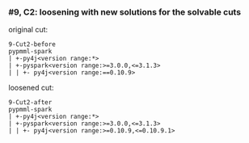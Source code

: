 ### #9, C2: loosening with new solutions for the solvable cuts
original cut:

```
9-Cut2-before
pypmml-spark
| +-py4j<version range:*>
| +-pyspark<version range:>=3.0.0,<=3.1.3>
| | +- py4j<version range:==0.10.9>
```




loosened cut:
```
9-Cut2-after
pypmml-spark
| +-py4j<version range:*>
| +-pyspark<version range:>=3.0.0,<=3.1.3>
| | +- py4j<version range:>=0.10.9,<=0.10.9.1>
```




